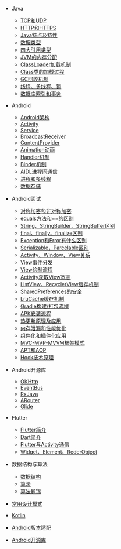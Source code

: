 - Java
  - [TCP和UDP](java/TCP和UDP.md)
  - [HTTP和HTTPS](java/HTTP和HTTPS.md)
  - [Java特点及特性](java/Java特点及特性.md)
  - [数据类型](java/数据类型.md)
  - [四大引用类型](java/四大引用类型.md)
  - [JVM的内存分配](java/JVM的内存分配.md)
  - [ClassLoader加载机制](java/ClassLoader加载机制.md)
  - [Class类的加载过程](java/Class类的加载过程.md)
  - [GC回收机制](java/GC回收机制.md)
  - [线程、多线程、锁](java/线程、多线程、锁.md)
  - [数据库索引和事务](java/数据库索引和事务.md)

- Android
  - [Android架构](android/Android架构.md)
  - [Activity](android/Activity.md)
  - [Service](android/Service.md)
  - [BroadcastReceiver](android/BroadcastReceiver.md)
  - [ContentProvider](android/ContentProvider.md)
  - [Animation动画](android/Animation动画.md)
  - [Handler机制](android/Handler机制.md)
  - [Binder机制](android/Binder机制.md)
  - [AIDL进程间通信](android/AIDL进程间通信.md)
  - [进程和多线程](android/进程和多线程.md)
  - [数据存储](android/数据存储.md)

- Android面试
  - [对称加密和非对称加密](interview/对称加密和非对称加密.md)
  - [equals方法和==的区别](interview/equals方法和==的区别.md)
  - [String、StringBuilder、StringBuffer区别](interview/String、StringBuilder、StringBuffer区别.md)
  - [final、finally、finalize区别](interview/final、finally、finalize区别.md)
  - [Exception和Error有什么区别](interview/Exception和Error有什么区别.md)
  - [Serializable，Parcelable区别](interview/Serializable，Parcelable区别.md)
  - [Activity、Window、View关系](interview/Activity、Window、View关系.md)
  - [View事件分发](interview/View事件分发.md)
  - [View绘制流程](android/View绘制流程.md)
  - [Activity获取View宽高](interview/Activity获取View宽高.md)
  - [ListView、RecyclerView缓存机制](interview/ListView、RecyclerView缓存机制.md)
  - [SharedPreferences的安全](interview/SharedPreferences的安全.md)
  - [LruCache缓存机制](interview/LruCache缓存机制.md)
  - [Gradle构建/打包流程](interview/Gradle构建和打包流程.md)
  - [APK安装流程](interview/APK安装流程.md)
  - [热更新原理及应用](interview/热更新原理及应用.md)
  - [内存泄漏和性能优化](interview/内存泄漏和性能优化.md)
  - [组件化和插件化应用](interview/组件化和插件化应用.md)
  - [MVC-MVP-MVVM框架模式](interview/MVC-MVP-MVVM框架模式.md)
  - [APT和AOP](interview/APT和AOP.md)
  - [Hook技术原理](interview/Hook技术原理.md)

- Android开源库
  - [OKHttp](frame/OKHttp.md)
  - [EventBus](frame/EventBus.md)
  - [RxJava](frame/RxJava.md)
  - [ARouter](frame/ARouter.md)
  - [Glide](frame/Glide.md)

- Flutter
  - [Flutter简介](flutter/Flutter简介.md)
  - [Dart简介](flutter/Dart.md)
  - [Flutter与Activity通信](flutter/Flutter与Activity通信.md)
  - [Widget、Element、RederObject](flutter/Widget、Element、RederObject.md)

- 数据结构与算法
  - [数据结构](java/数据结构.md)
  - [算法](java/算法.md)
  - [算法题锦](java/算法题锦.md)

- [常用设计模式](java/常用设计模式.md)

- [Kotlin](android/Kotlin.md)

- [Android版本适配](android/Android版本适配.md)

- [Android开源库](android/Android开源库.md)